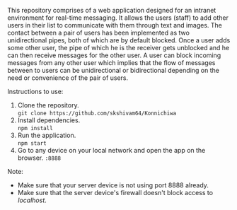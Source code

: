 This repository comprises of a web application designed for an intranet environment for real-time messaging. It allows the users (staff) to add other users in their list to communicate with them through text and images. The contact between a pair of users has been implemented as two unidirectional pipes, both of which are by default blocked. Once a user adds some other user, the pipe of which he is the receiver gets unblocked and he can then receive messages for the other user. A user can block incoming messages from any other user which implies that the flow of messages between to users can be unidirectional or bidirectional depending on the need or convenience of the pair of users.

Instructions to use:

<ol>
  <li>
    Clone the repository.<br>
    <code>git clone https://github.com/skshivam64/Konnichiwa</code>
  </li>
  <li>
    Install dependencies.<br>
    <code>npm install</code>
  </li>
  <li>
    Run the application.<br>
    <code>npm start</code>
  </li>
  <li>
    Go to any device on your local network and open the app on the browser.
    <code><IP address of the server device>:8888</code>
  </li>
</ol>

Note:
<ul>
  <li>
    Make sure that your server device is not using port 8888 already.
  </li>
  <li>
    Make sure that the server device's firewall doesn't block access to <i>localhost</i>.
  </li>
</ul>
